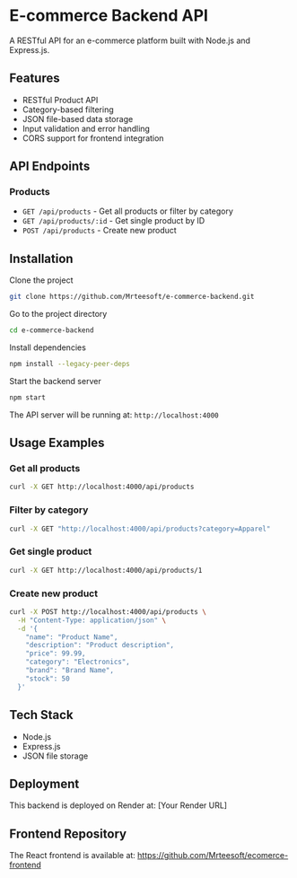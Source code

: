 # E-commerce Backend API

A RESTful API for an e-commerce platform built with Node.js and Express.js.

## Features

- RESTful Product API
- Category-based filtering
- JSON file-based data storage
- Input validation and error handling
- CORS support for frontend integration

## API Endpoints

### Products

- `GET /api/products` - Get all products or filter by category
- `GET /api/products/:id` - Get single product by ID
- `POST /api/products` - Create new product

## Installation

Clone the project

```bash
git clone https://github.com/Mrteesoft/e-commerce-backend.git
```

Go to the project directory

```bash
cd e-commerce-backend
```

Install dependencies

```bash
npm install --legacy-peer-deps
```

Start the backend server

```bash
npm start
```

The API server will be running at: `http://localhost:4000`

## Usage Examples

### Get all products
```bash
curl -X GET http://localhost:4000/api/products
```

### Filter by category
```bash
curl -X GET "http://localhost:4000/api/products?category=Apparel"
```

### Get single product
```bash
curl -X GET http://localhost:4000/api/products/1
```

### Create new product
```bash
curl -X POST http://localhost:4000/api/products \
  -H "Content-Type: application/json" \
  -d '{
    "name": "Product Name",
    "description": "Product description",
    "price": 99.99,
    "category": "Electronics",
    "brand": "Brand Name",
    "stock": 50
  }'
```

## Tech Stack

- Node.js
- Express.js
- JSON file storage

## Deployment

This backend is deployed on Render at: [Your Render URL]

## Frontend Repository

The React frontend is available at: https://github.com/Mrteesoft/ecomerce-frontend
